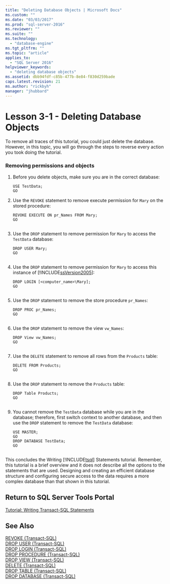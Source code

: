 ```yaml
---
title: "Deleting Database Objects | Microsoft Docs"
ms.custom: ""
ms.date: "03/03/2017"
ms.prod: "sql-server-2016"
ms.reviewer: ""
ms.suite: ""
ms.technology: 
  - "database-engine"
ms.tgt_pltfrm: ""
ms.topic: "article"
applies_to: 
  - "SQL Server 2016"
helpviewer_keywords: 
  - "deleting database objects"
ms.assetid: dbb94fdf-c85b-477b-8e84-f830d259bade
caps.latest.revision: 21
ms.author: "rickbyh"
manager: "jhubbard"
---
```

# Lesson 3-1 - Deleting Database Objects
To remove all traces of this tutorial, you could just delete the database. However, in this topic, you will go through the steps to reverse every action you took doing the tutorial.  
  
### Removing permissions and objects  
  
1.  Before you delete objects, make sure you are in the correct database:  
  
    ```  
    USE TestData;  
    GO  
    ```  
  
2.  Use the `REVOKE` statement to remove execute permission for `Mary` on the stored procedure:  
  
    ```  
    REVOKE EXECUTE ON pr_Names FROM Mary;  
    GO  
  
    ```  
  
3.  Use the `DROP` statement to remove permission for `Mary` to access the `TestData` database:  
  
    ```  
    DROP USER Mary;  
    GO  
  
    ```  
  
4.  Use the `DROP` statement to remove permission for `Mary` to access this instance of [!INCLUDE[ssVersion2005](../../a9notintoc/includes/ssversion2005-md.md)]:  
  
    ```  
    DROP LOGIN [<computer_name>\Mary];  
    GO  
  
    ```  
  
5.  Use the `DROP` statement to remove the store procedure `pr_Names`:  
  
    ```  
    DROP PROC pr_Names;  
    GO  
  
    ```  
  
6.  Use the `DROP` statement to remove the view `vw_Names`:  
  
    ```  
    DROP View vw_Names;  
    GO  
  
    ```  
  
7.  Use the `DELETE` statement to remove all rows from the `Products` table:  
  
    ```  
    DELETE FROM Products;  
    GO  
  
    ```  
  
8.  Use the `DROP` statement to remove the `Products` table:  
  
    ```  
    DROP Table Products;  
    GO  
  
    ```  
  
9. You cannot remove the `TestData` database while you are in the database; therefore, first switch context to another database, and then use the `DROP` statement to remove the `TestData` database:  
  
    ```  
    USE MASTER;  
    GO  
    DROP DATABASE TestData;  
    GO  
  
    ```  
  
This concludes the Writing [!INCLUDE[tsql](../../a9notintoc/includes/tsql-md.md)] Statements tutorial. Remember, this tutorial is a brief overview and it does not describe all the options to the statements that are used. Designing and creating an efficient database structure and configuring secure access to the data requires a more complex database than that shown in this tutorial.  
  
## Return to SQL Server Tools Portal  
[Tutorial: Writing Transact-SQL Statements](../../t-sql/tutorials/tutorial-writing-transact-sql-statements.md)  
  
## See Also  
[REVOKE &#40;Transact-SQL&#41;](../../t-sql/statements/revoke-transact-sql.md)  
[DROP USER &#40;Transact-SQL&#41;](../../t-sql/statements/drop-user-transact-sql.md)  
[DROP LOGIN &#40;Transact-SQL&#41;](../../t-sql/statements/drop-login-transact-sql.md)  
[DROP PROCEDURE &#40;Transact-SQL&#41;](../../t-sql/statements/drop-procedure-transact-sql.md)  
[DROP VIEW &#40;Transact-SQL&#41;](../../t-sql/statements/drop-view-transact-sql.md)  
[DELETE &#40;Transact-SQL&#41;](../../t-sql/statements/delete-transact-sql.md)  
[DROP TABLE &#40;Transact-SQL&#41;](../../t-sql/statements/drop-table-transact-sql.md)  
[DROP DATABASE &#40;Transact-SQL&#41;](../../t-sql/statements/drop-database-transact-sql.md)  
  
  
  
